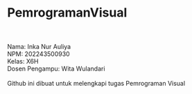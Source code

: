 # PemrogramanVisual <br><br>

Nama: Inka Nur Auliya  <br>
NPM: 202243500930 <br>
Kelas: X6H <br>
Dosen Pengampu: Wita Wulandari<br><br>
Github ini dibuat untuk melengkapi tugas Pemrograman Visual
